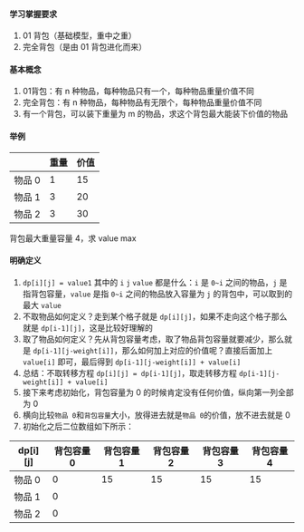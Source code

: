 #### 学习掌握要求
1. 01 背包（基础模型，重中之重）
2. 完全背包（是由 01 背包进化而来）

#### 基本概念
1. 01背包：有 n 种物品，每种物品只有一个，每种物品重量价值不同
2. 完全背包：有 n 种物品，每种物品有无限个，每种物品重量价值不同
3. 有一个背包，可以装下重量为 m 的物品，求这个背包最大能装下价值的物品

#### 举例
|      | 重量  | 价值  |
|------|-----|-----|
| 物品 0 | 1   | 15  |
| 物品 1 | 3   | 20  |
| 物品 2 | 3   | 30  |

背包最大重量容量 4，求 value max

#### 明确定义
1. `dp[i][j] = value1` 其中的 `i` `j` `value` 都是什么：`i` 是 `0~i` 之间的物品，`j` 是指背包容量，`value` 是指 `0~i` 之间的物品放入容量为 `j` 的背包中，可以取到的最大 `value`
2. 不取物品如何定义？走到某个格子就是 `dp[i][j]`，如果不走向这个格子那么就是 `dp[i-1][j]`，这是比较好理解的
3. 取了物品如何定义？先从背包容量考虑，取了物品背包容量就要减少，那么就是 `dp[i-1][j-weight[i]]`，那么如何加上对应的价值呢？直接后面加上 `value[i]` 即可，最后得到 `dp[i-1][j-weight[i]] + value[i]`
4. 总结：不取转移方程 `dp[i][j] = dp[i-1][j]`，取走转移方程 `dp[i-1][j-weight[i]] + value[i]`
5. 接下来考虑初始化，背包容量为 0 的时候肯定没有任何价值，纵向第一列全部为 0
6. 横向比较`物品 0`和`背包容量`大小，放得进去就是`物品 0`的价值，放不进去就是 0
7. 初始化之后二位数组如下所示：

| dp[i][j] | 背包容量 0 | 背包容量 1 | 背包容量 2 | 背包容量 3 | 背包容量 4 |
| -------- | ---------- | ---------- | ---------- | ---------- | ---------- |
| 物品 0     | 0          | 15         | 15         | 15         | 15         |
| 物品 1     | 0          |            |            |            |            |
| 物品 2     | 0          |            |            |            |            |


